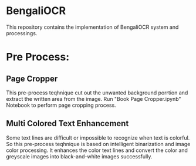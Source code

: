 # BengaliOCR 
This repository contains the implementation of BengaliOCR system and processings.

# Pre Process:
  ## Page Cropper
  This pre-process teqhnique cut out the unwanted background porrtion and extract the written area from the image.
  Run "Book Page Cropper.ipynb" Notebook to perform page cropping process.
  
  ## Multi Colored Text Enhancement
  Some text lines are difficult or impossible to recognize when text is colorful. 
  So this pre-process teqhnique is based on intelligent binarization and image color processing.
  It enhances the color text lines and convert the color and greyscale images into black-and-white images successfully. 
  
